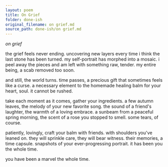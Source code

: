 ```yaml
---
layout: poem
title: On Grief
folder: done-ish
original_filename: on grief.md
source_path: done-ish/on grief.md
---
```


*on grief* 
 
the grief feels never ending. uncovering new layers every time i think the last stone has been turned. my self-portrait has morphed into a mosaic. i peel away the pieces and am left with something raw, tender. my entire being, a scab removed too soon.  
 
and still, the world turns. time passes, a precious gift that sometimes feels like a curse. a necessary element to the homemade healing balm for your heart, soul. it cannot be rushed.  
 
take each moment as it comes, gather your ingredients. a few autumn leaves, the melody of your new favorite song. the sound of a friend's laughter, the warmth of a loving embrace. a sunbeam from a peaceful spring morning, the scent of a rose you stopped to smell. some tears, of course.  
 
patiently, lovingly, craft your balm with friends. with shoulders you've leaned on. they will sprinkle care, they will bear witness. their memories, a time capsule. snapshots of your ever-progressing portrait. it has been you the whole time.  
 
you have been a marvel the whole time.  

